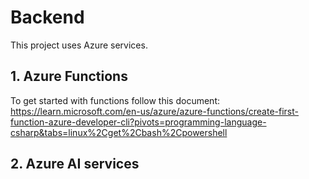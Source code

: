 # Backend

This project uses Azure services.

## 1. Azure Functions
To get started with functions follow this document: https://learn.microsoft.com/en-us/azure/azure-functions/create-first-function-azure-developer-cli?pivots=programming-language-csharp&tabs=linux%2Cget%2Cbash%2Cpowershell 

## 2. Azure AI services